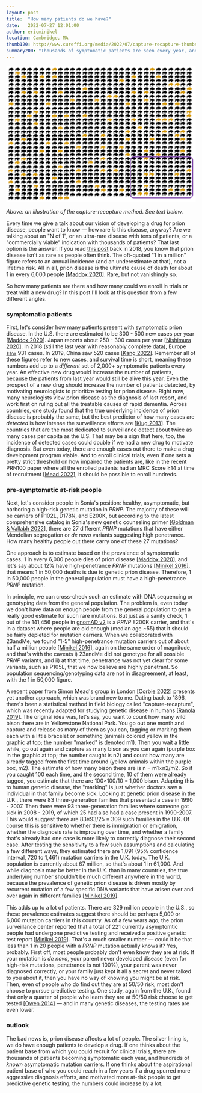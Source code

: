 ```yaml
---
layout: post
title:  "How many patients do we have?"
date:   2022-07-27 12:01:00
author: ericminikel
location: Cambridge, MA
thumb120: http://www.cureffi.org/media/2022/07/capture-recapture-thumbnail.png
summary200: "Thousands of symptomatic patients are seen every year, and hundreds of at-risk individuals know their mutation status, but there are many more out there."
---
```


![](/media/2022/07/capture-recapture.png)

_Above: an illustration of the capture-recapture method. See text below._

Every time we give a talk about our vision of developing a drug for prion disease, people want to know &mdash; how rare _is_ this disease, anyway? Are we talking about an "N of 1", or an ultra-rare disease with tens of patients, or a "commercially viable" indication with thousands of patients? That last option is the answer. If you read [this post](/2018/12/06/prion-disease-is-not-one-in-a-million/) back in 2018, you know that prion disease isn't as rare as people often think. The oft-quoted "1 in a million" figure refers to an annual incidence (and an underestimate at that), not a lifetime risk. All in all, prion disease is the ultimate cause of death for about 1 in every 6,000 people [[Maddox 2020]]. Rare, but not vanishingly so.

So how many patients are there and how many could we enroll in trials or treat with a new drug? In this post I'll look at this question from a few different angles.

### symptomatic patients

First, let's consider how many patients present with symptomatic prion disease. In the U.S. there are estimated to be 300 - 500 new cases per year [[Maddox 2020]]. Japan reports about 250 - 300 cases per year [[Nishimura 2020]]. In 2018 (still the last year with reasonably complete data), Europe [saw](https://www.eurocjd.ed.ac.uk/data_tables) 931 cases. In 2019, China saw 520 cases [[Kang 2022]]. Remember all of these figures refer to new cases, and survival time is short, meaning these numbers add up to a _different_ set of 2,000+ symptomatic patients every year. An effective new drug would increase the number of patients, because the patients from last year would still be alive this year. Even the prospect of a new drug should increase the number of patients detected, by motivating neurologists to prioritize testing for prion disease. Right now, many neurologists view prion disease as the diagnosis of last resort, and work first on ruling out all the treatable causes of rapid dementia. Across countries, one study found that the true underlying incidence of prion disease is probably the same, but the best predictor of how many cases are _detected_ is how intense the surveillance efforts are [[Klug 2013]]. The countries that are the most dedicated to surveillance detect about twice as many cases per capita as the U.S. That may be a sign that here, too, the incidence of detected cases could double if we had a new drug to motivate diagnosis. But even today, there are enough cases out there to make a drug development program viable. And to enroll clinical trials, even if one sets a pretty strict threshold on how impaired the patients are, like in the recent PRN100 paper where all the enrolled patients had an MRC Score &ge;14 at time of recruitment [[Mead 2022]], it should be possible to enroll hundreds.

### pre-symptomatic at-risk people

Next, let's consider people in Sonia's position: healthy, asymptomatic, but harboring a high-risk genetic mutation in _PRNP_. The majority of these will be carriers of P102L, D178N, and E200K, but according to the latest comprehensive catalog in Sonia's new genetic counseling primer [[Goldman & Vallabh 2022]], there are 27 different _PRNP_ mutations that have either Mendelian segregation or _de novo_ variants suggesting high penetrance. How many healthy people out there carry one of these 27 mutations?

One approach is to estimate based on the prevalence of symptomatic cases. 1 in every 6,000 people dies of prion disease [[Maddox 2020]], and let's say about 12% have high-penetrance _PRNP_ mutations [[Minikel 2016]], that means 1 in 50,000 deaths is due to genetic prion disease. Therefore, 1 in 50,000 people in the general population must have a high-penetrance _PRNP_ mutation.

In principle, we can cross-check such an estimate with DNA sequencing or genotyping data from the general population. The problem is, even today we don't have data on enough people from the general population to get a really good estimate for such rare mutations. But just as a sanity check, 1 out of the 141,456 people in [gnomAD v2](https://gnomad.broadinstitute.org/gene/ENSG00000171867) is a _PRNP_ E200K carrier, and that's in a dataset where people are old enough (median age &#x7E;55) that it should be fairly depleted for mutation carriers. When we collaborated with 23andMe, we found "1-5" high-penetrance mutation carriers out of about half a million people [[Minikel 2016]], again on the same order of magnitude, and that's with the caveats i) 23andMe did not genotype for all possible _PRNP_ variants, and ii) at that time, penetrance was not yet clear for some variants, such as P105L, that we now believe are highly penetrant. So population sequencing/genotyping data are not in disagreement, at least, with the 1 in 50,000 figure.

A recent paper from Simon Mead's group in London [[Corbie 2022]] presents yet another approach, which was brand new to me. Dating back to 1896, there's been a statistical method in field biology called "capture-recapture", which was recently adapted for studying genetic disease in humans [[Ranola 2019]]. The original idea was, let's say, you want to count how many wild bison there are in Yellowstone National Park. You go out one month and capture and release as many of them as you can, tagging or marking them each with a little bracelet or something (animals colored yellow in the graphic at top; the number "marked" is denoted m1). Then you wait a little while, go out again and capture as many bison as you can again (purple box in the graphic at top; the number caught is n2) and count how many are already tagged from the first time around (yellow animals within the purple box, m2). The estimate of how many bison there are is n = m1&times;n2/m2. So if you caught 100 each time, and the second time, 10 of them were already tagged, you estimate that there are 100&times;100/10 = 1,000 bison. Adapting this to human genetic disease, the "marking" is just whether doctors saw a individual in that family become sick. Looking at genetic prion disease in the U.K., there were 83 three-generation families that presented a case in 1990 - 2007. Then there were 93 three-generation families where someone got sick in 2008 - 2019, of which 25 had also had a case present in 1990-2007. This would suggest there are 83&times;93/25 = 309 such families in the U.K. Of course this is sensitive to whether there is immigration or emigration, whether the diagnosis rate is improving over time, and whether a family that's already had one case is more likely to correctly diagnose their second case. After testing the sensitivity to a few such assumptions and calculating a few different ways, they estimated there are 1,091 (95% confidence interval, 720 to 1,461) mutation carriers in the U.K. today. The U.K. population is currently about 67 million, so that's about 1 in 61,000. And while diagnosis may be better in the U.K. than in many countries, the true underlying number shouldn't be much different anywhere in the world, because the prevalence of genetic prion disease is driven mostly by recurrent mutation of a few specific DNA variants that have arisen over and over again in different families [[Minikel 2019]].

This adds up to a lot of patients. There are 329 million people in the U.S., so these prevalence estimates suggest there should be perhaps 5,000 or 6,000 mutation carriers in this country. As of a few years ago, the prion surveillance center reported that a total of 221 currently asymptomtic people had undergone predictive testing and received a positive genetic test report [[Minikel 2019]]. That's a much smaller number &mdash; could it be that less than 1 in 20 people with a _PRNP_ mutation actually knows it? Yes, probably. First off, most people probably don't even know they are at risk. If your mutation is _de novo_, your parent never developed disease (even for high-risk mutations, penetrance is not 100%), your parent was never diagnosed correctly, or your family just kept it all a secret and never talked to you about it, then you have no way of knowing you might be at risk. Then, even of people who do find out they are at 50/50 risk, most don't choose to pursue predictive testing. One study, again from the U.K., found that only a quarter of people who learn they are at 50/50 risk choose to get tested [[Owen 2014]] &mdash; and in many genetic diseases, the testing rates are even lower.

### outlook

The bad news is, prion disease affects a lot of people. The silver lining is, we do have enough patients to develop a drug. If one thinks about the patient base from which you could recruit for clinical trials, there are thousands of patients becoming symptomatic each year, and hundreds of _known_ asymptomatic mutation carriers. If one thinks about the aspirational patient base of who you could reach in a few years if a drug spurred more aggressive diagnosis efforts, and motivated more at-risk people to get predictive genetic testing, the numbers could increase by a lot.

[Klug 2013]: https://pubmed.ncbi.nlm.nih.gov/23965290/ "Klug GM, Wand H, Simpson M, Boyd A, Law M, Masters CL, Matěj R, Howley R, Farrell M, Breithaupt M, Zerr I, van Duijn C, Ibrahim-Verbaas C, Mackenzie J, Will RG, Brandel JP, Alperovitch A, Budka H, Kovacs GG, Jansen GH, Coulthard M, Collins SJ. Intensity of human prion disease surveillance predicts observed disease incidence. J Neurol Neurosurg Psychiatry. 2013 Dec;84(12):1372-7. doi: 10.1136/jnnp-2012-304820. Epub 2013 Aug 21. PMID: 23965290."

[Owen 2014]: https://pubmed.ncbi.nlm.nih.gov/24713662/ "Owen J, Beck J, Campbell T, Adamson G, Gorham M, Thompson A, Smithson S, Rosser E, Rudge P, Collinge J, Mead S. Predictive testing for inherited prion disease: report of 22 years experience. Eur J Hum Genet. 2014 Dec;22(12):1351-6. doi: 10.1038/ejhg.2014.42. Epub 2014 Apr 9. PMID: 24713662; PMCID: PMC4091984."

[Minikel 2016]: https://pubmed.ncbi.nlm.nih.gov/26791950/ "Minikel EV, Vallabh SM, Lek M, Estrada K, Samocha KE, Sathirapongsasuti JF, McLean CY, Tung JY, Yu LP, Gambetti P, Blevins J, Zhang S, Cohen Y, Chen W, Yamada M, Hamaguchi T, Sanjo N, Mizusawa H, Nakamura Y, Kitamoto T, Collins SJ, Boyd A, Will RG, Knight R, Ponto C, Zerr I, Kraus TF, Eigenbrod S, Giese A, Calero M, de Pedro-Cuesta J, Haïk S, Laplanche JL, Bouaziz-Amar E, Brandel JP, Capellari S, Parchi P, Poleggi A, Ladogana A, O'Donnell-Luria AH, Karczewski KJ, Marshall JL, Boehnke M, Laakso M, Mohlke KL, Kähler A, Chambert K, McCarroll S, Sullivan PF, Hultman CM, Purcell SM, Sklar P, van der Lee SJ, Rozemuller A, Jansen C, Hofman A, Kraaij R, van Rooij JG, Ikram MA, Uitterlinden AG, van Duijn CM; Exome Aggregation Consortium (ExAC), Daly MJ, MacArthur DG. Quantifying prion disease penetrance using large population control cohorts. Sci Transl Med. 2016 Jan 20;8(322):322ra9. doi: 10.1126/scitranslmed.aad5169. PMID: 26791950; PMCID: PMC4774245."

[Ranola 2019]: https://pubmed.ncbi.nlm.nih.gov/30019097/ "Ranola JMO, Pearlman R, Hampel H, Shirts BH. Modified capture-recapture estimates of the number of families with Lynch syndrome in Central Ohio. Fam Cancer. 2019 Jan;18(1):67-73. doi: 10.1007/s10689-018-0096-0. PMID: 30019097; PMCID: PMC6324998."

[Minikel 2019]: https://pubmed.ncbi.nlm.nih.gov/31171647/ "Minikel EV, Vallabh SM, Orseth MC, Brandel JP, Haïk S, Laplanche JL, Zerr I, Parchi P, Capellari S, Safar J, Kenny J, Fong JC, Takada LT, Ponto C, Hermann P, Knipper T, Stehmann C, Kitamoto T, Ae R, Hamaguchi T, Sanjo N, Tsukamoto T, Mizusawa H, Collins SJ, Chiesa R, Roiter I, de Pedro-Cuesta J, Calero M, Geschwind MD, Yamada M, Nakamura Y, Mead S. Age at onset in genetic prion disease and the design of preventive clinical trials. Neurology. 2019 Jul 9;93(2):e125-e134. doi: 10.1212/WNL.0000000000007745. Epub 2019 Jun 6. PMID: 31171647; PMCID: PMC6656649."

[Nishimura 2020]: https://pubmed.ncbi.nlm.nih.gov/32968173/ "Nishimura Y, Harada K, Koyama T, Hagiya H, Otsuka F. A nationwide trend analysis in the incidence and mortality of Creutzfeldt-Jakob disease in Japan between 2005 and 2014. Sci Rep. 2020 Sep 23;10(1):15509. doi: 10.1038/s41598-020-72519-0. PMID: 32968173; PMCID: PMC7511945."

[Maddox 2020]: https://pubmed.ncbi.nlm.nih.gov/31757870/ "Maddox RA, Person MK, Blevins JE, Abrams JY, Appleby BS, Schonberger LB, Belay ED. Prion disease incidence in the United States: 2003-2015. Neurology. 2020 Jan 14;94(2):e153-e157. doi: 10.1212/WNL.0000000000008680. Epub 2019 Nov 22. PMID: 31757870."

[Kang 2022]: http://www.jbjc.org/article/id/ada3c563-f9ea-410b-8c8e-05d6691039d4?viewType=HTML&pageType=en "Xiao Kang, Zhou Wei, Wang Yuan, Dong Xiaoping, Shi Qi. Characteristics of patients with Creutzfeldt-Jakob disease in China, 2019[J]. Disease Surveillance, 2022, 37(2): 185-190. doi: 10.3784/jbjc.202104250217"

[Corbie 2022]: https://pubmed.ncbi.nlm.nih.gov/35754056/ "Corbie R, Campbell T, Darwent L, Rudge P, Collinge J, Mead S. Estimation of the number of inherited prion disease mutation carriers in the UK. Eur J Hum Genet. 2022 Jun 27. doi: 10.1038/s41431-022-01132-8. Epub ahead of print. PMID: 35754056."

[Mead 2022]: https://pubmed.ncbi.nlm.nih.gov/35305340/ "Mead S, Khalili-Shirazi A, Potter C, Mok T, Nihat A, Hyare H, Canning S, Schmidt C, Campbell T, Darwent L, Muirhead N, Ebsworth N, Hextall P, Wakeling M, Linehan J, Libri V, Williams B, Jaunmuktane Z, Brandner S, Rudge P, Collinge J. Prion protein monoclonal antibody (PRN100) therapy for Creutzfeldt-Jakob disease: evaluation of a first-in-human treatment programme. Lancet Neurol. 2022 Apr;21(4):342-354. doi: 10.1016/S1474-4422(22)00082-5. PMID: 35305340."

[Goldman & Vallabh 2022]: https://pubmed.ncbi.nlm.nih.gov/35819418/ "Goldman JS, Vallabh SM. Genetic counseling for prion disease: Updates and best practices. Genet Med. 2022 Jul 12:S1098-3600(22)00812-7. doi: 10.1016/j.gim.2022.06.003. Epub ahead of print. PMID: 35819418."

